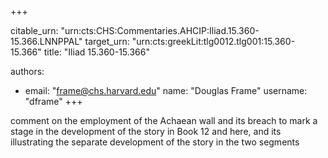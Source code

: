 +++


citable_urn: "urn:cts:CHS:Commentaries.AHCIP:Iliad.15.360-15.366.LNNPPAL"
target_urn: "urn:cts:greekLit:tlg0012.tlg001:15.360-15.366"
title: "Iliad 15.360-15.366"

authors:
- email: "frame@chs.harvard.edu"
  name: "Douglas Frame"
  username: "dframe"
+++

<p>comment on the employment of the Achaean wall and its breach to mark a stage in the development of the story in Book 12 and here, and its illustrating the separate development of the story in the two segments</p>